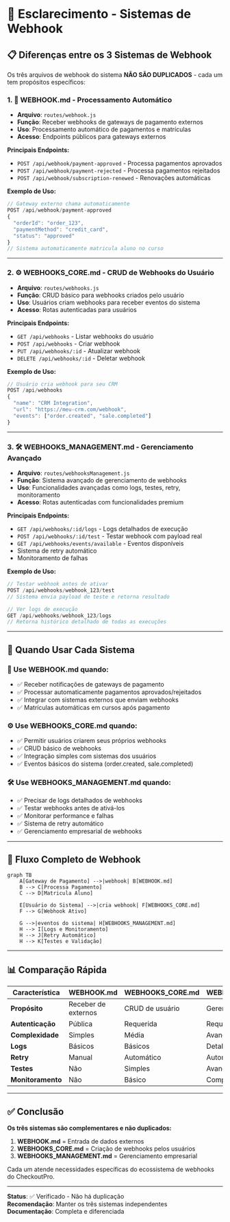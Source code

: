 # 🔗 Esclarecimento - Sistemas de Webhook

## 📋 Diferenças entre os 3 Sistemas de Webhook

Os três arquivos de webhook do sistema **NÃO SÃO DUPLICADOS** - cada um tem propósitos específicos:

### 1. 🔗 **WEBHOOK.md** - Processamento Automático
- **Arquivo**: `routes/webhook.js`
- **Função**: Receber webhooks de gateways de pagamento externos
- **Uso**: Processamento automático de pagamentos e matrículas
- **Acesso**: Endpoints públicos para gateways externos

**Principais Endpoints:**
- `POST /api/webhook/payment-approved` - Processa pagamentos aprovados
- `POST /api/webhook/payment-rejected` - Processa pagamentos rejeitados
- `POST /api/webhook/subscription-renewed` - Renovações automáticas

**Exemplo de Uso:**
```javascript
// Gateway externo chama automaticamente
POST /api/webhook/payment-approved
{
  "orderId": "order_123",
  "paymentMethod": "credit_card",
  "status": "approved"
}
// Sistema automaticamente matricula aluno no curso
```

---

### 2. ⚙️ **WEBHOOKS_CORE.md** - CRUD de Webhooks do Usuário
- **Arquivo**: `routes/webhooks.js`
- **Função**: CRUD básico para webhooks criados pelo usuário
- **Uso**: Usuários criam webhooks para receber eventos do sistema
- **Acesso**: Rotas autenticadas para usuários

**Principais Endpoints:**
- `GET /api/webhooks` - Listar webhooks do usuário
- `POST /api/webhooks` - Criar webhook
- `PUT /api/webhooks/:id` - Atualizar webhook
- `DELETE /api/webhooks/:id` - Deletar webhook

**Exemplo de Uso:**
```javascript
// Usuário cria webhook para seu CRM
POST /api/webhooks
{
  "name": "CRM Integration",
  "url": "https://meu-crm.com/webhook",
  "events": ["order.created", "sale.completed"]
}
```

---

### 3. 🛠️ **WEBHOOKS_MANAGEMENT.md** - Gerenciamento Avançado
- **Arquivo**: `routes/webhooksManagement.js`
- **Função**: Sistema avançado de gerenciamento de webhooks
- **Uso**: Funcionalidades avançadas como logs, testes, retry, monitoramento
- **Acesso**: Rotas autenticadas com funcionalidades premium

**Principais Endpoints:**
- `GET /api/webhooks/:id/logs` - Logs detalhados de execução
- `POST /api/webhooks/:id/test` - Testar webhook com payload real
- `GET /api/webhooks/events/available` - Eventos disponíveis
- Sistema de retry automático
- Monitoramento de falhas

**Exemplo de Uso:**
```javascript
// Testar webhook antes de ativar
POST /api/webhooks/webhook_123/test
// Sistema envia payload de teste e retorna resultado

// Ver logs de execução
GET /api/webhooks/webhook_123/logs
// Retorna histórico detalhado de todas as execuções
```

---

## 🎯 Quando Usar Cada Sistema

### 🔗 Use **WEBHOOK.md** quando:
- ✅ Receber notificações de gateways de pagamento
- ✅ Processar automaticamente pagamentos aprovados/rejeitados
- ✅ Integrar com sistemas externos que enviam webhooks
- ✅ Matrículas automáticas em cursos após pagamento

### ⚙️ Use **WEBHOOKS_CORE.md** quando:
- ✅ Permitir usuários criarem seus próprios webhooks
- ✅ CRUD básico de webhooks
- ✅ Integração simples com sistemas dos usuários
- ✅ Eventos básicos do sistema (order.created, sale.completed)

### 🛠️ Use **WEBHOOKS_MANAGEMENT.md** quando:
- ✅ Precisar de logs detalhados de webhooks
- ✅ Testar webhooks antes de ativá-los
- ✅ Monitorar performance e falhas
- ✅ Sistema de retry automático
- ✅ Gerenciamento empresarial de webhooks

---

## 🔄 Fluxo Completo de Webhook

```mermaid
graph TB
    A[Gateway de Pagamento] -->|webhook| B[WEBHOOK.md]
    B --> C[Processa Pagamento]
    C --> D[Matricula Aluno]
    
    E[Usuário do Sistema] -->|cria webhook| F[WEBHOOKS_CORE.md]
    F --> G[Webhook Ativo]
    
    G -->|eventos do sistema| H[WEBHOOKS_MANAGEMENT.md]
    H --> I[Logs e Monitoramento]
    H --> J[Retry Automático]
    H --> K[Testes e Validação]
```

---

## 📊 Comparação Rápida

| Característica | WEBHOOK.md | WEBHOOKS_CORE.md | WEBHOOKS_MANAGEMENT.md |
|---|---|---|---|
| **Propósito** | Receber de externos | CRUD de usuário | Gerenciamento avançado |
| **Autenticação** | Pública | Requerida | Requerida |
| **Complexidade** | Simples | Média | Avançada |
| **Logs** | Básicos | Básicos | Detalhados |
| **Retry** | Manual | Automático | Automático + Config |
| **Testes** | Não | Simples | Avançados |
| **Monitoramento** | Não | Básico | Completo |

---

## ✅ Conclusão

**Os três sistemas são complementares e não duplicados:**

1. **WEBHOOK.md** = Entrada de dados externos
2. **WEBHOOKS_CORE.md** = Criação de webhooks pelos usuários  
3. **WEBHOOKS_MANAGEMENT.md** = Gerenciamento empresarial

Cada um atende necessidades específicas do ecossistema de webhooks do CheckoutPro.

---

**Status**: ✅ Verificado - Não há duplicação  
**Recomendação**: Manter os três sistemas independentes  
**Documentação**: Completa e diferenciada
